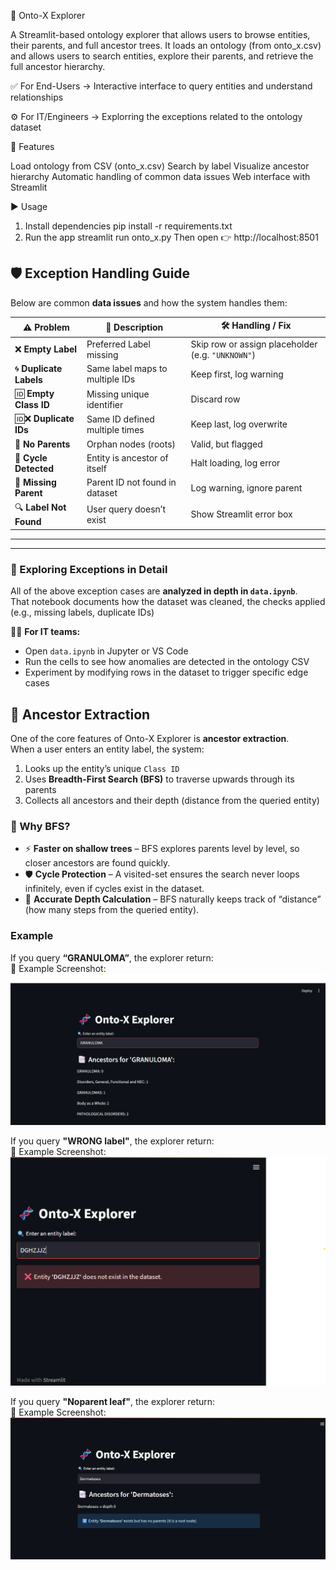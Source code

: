 🧬 Onto-X Explorer

A Streamlit-based ontology explorer that allows users to browse entities, their parents, and full ancestor trees.
It loads an ontology (from onto_x.csv) and allows users to search entities, explore their parents, and retrieve the full ancestor hierarchy.

✅ For End-Users → Interactive interface to query entities and understand relationships

⚙️ For IT/Engineers → Explorring the exceptions related to the ontology dataset

🚀 Features

Load ontology from CSV (onto_x.csv)
Search by label
Visualize ancestor hierarchy
Automatic handling of common data issues
Web interface with Streamlit

▶️ Usage

1. Install dependencies
   pip install -r requirements.txt
2. Run the app
   streamlit run onto_x.py
   Then open 👉 http://localhost:8501

## 🛡️ Exception Handling Guide

Below are common **data issues** and how the system handles them:

| ⚠️ Problem              | 📄 Description                  | 🛠️ Handling / Fix                                 |
| ----------------------- | ------------------------------- | ------------------------------------------------- |
| ❌ **Empty Label**      | Preferred Label missing         | Skip row or assign placeholder (e.g. `"UNKNOWN"`) |
| 🌀 **Duplicate Labels** | Same label maps to multiple IDs | Keep first, log warning                           |
| 🆔 **Empty Class ID**   | Missing unique identifier       | Discard row                                       |
| 🆔❌ **Duplicate IDs**  | Same ID defined multiple times  | Keep last, log overwrite                          |
| 🌱 **No Parents**       | Orphan nodes (roots)            | Valid, but flagged                                |
| 🔄 **Cycle Detected**   | Entity is ancestor of itself    | Halt loading, log error                           |
| 🔗 **Missing Parent**   | Parent ID not found in dataset  | Log warning, ignore parent                        |
| 🔍 **Label Not Found**  | User query doesn’t exist        | Show Streamlit error box                          |

---

---

### 🔬 Exploring Exceptions in Detail

All of the above exception cases are **analyzed in depth in `data.ipynb`**.  
That notebook documents how the dataset was cleaned, the checks applied (e.g., missing labels, duplicate IDs)

👨‍💻 **For IT teams:**

- Open `data.ipynb` in Jupyter or VS Code
- Run the cells to see how anomalies are detected in the ontology CSV
- Experiment by modifying rows in the dataset to trigger specific edge cases

## 🌳 Ancestor Extraction

One of the core features of Onto-X Explorer is **ancestor extraction**.  
When a user enters an entity label, the system:

1. Looks up the entity’s unique `Class ID`
2. Uses **Breadth-First Search (BFS)** to traverse upwards through its parents
3. Collects all ancestors and their depth (distance from the queried entity)

### 🔎 Why BFS?

- ⚡ **Faster on shallow trees** – BFS explores parents level by level, so closer ancestors are found quickly.
- 🛡️ **Cycle Protection** – A visited-set ensures the search never loops infinitely, even if cycles exist in the dataset.
- 🌳 **Accurate Depth Calculation** – BFS naturally keeps track of “distance” (how many steps from the queried entity).

### Example

If you query **“GRANULOMA”**, the explorer return:  
📸 Example Screenshot:  
![Ancestor Extraction Example](./screenshots/ance_exp.png)

If you query **"WRONG label"**, the explorer return:  
📸 Example Screenshot:  
![Ancestor Extraction Example](./screenshots/wrong_label.png)

If you query **"Noparent leaf"**, the explorer return:  
📸 Example Screenshot:  
![Ancestor Extraction Example](./screenshots/orphan.png)
